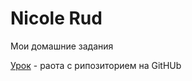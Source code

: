 

# Nicole Rud
Мои домашние задания

[Урок](NicoleRud.github.io/lesson/ "Маленький пример") - раота с рипозиторием на GitHUb
